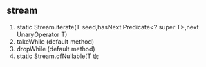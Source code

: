## stream
1. static <T> Stream.iterate(T seed,hasNext Predicate<? super T>,next UnaryOperator T)
2. takeWhile (default method)
3. dropWhile (default method)
4. static <T> Stream.ofNullable<T>(T t);